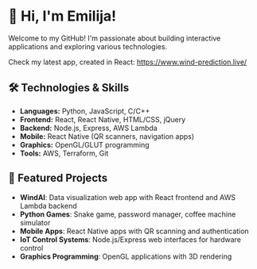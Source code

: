 # 👋 Hi, I'm Emilija!

Welcome to my GitHub! I'm passionate about building interactive applications and exploring various technologies.

Check my latest app, created in React: 
https://www.wind-prediction.live/

## 🛠️ Technologies & Skills

- **Languages:** Python, JavaScript, C/C++
- **Frontend:** React, React Native, HTML/CSS, jQuery
- **Backend:** Node.js, Express, AWS Lambda
- **Mobile:** React Native (QR scanners, navigation apps)
- **Graphics:** OpenGL/GLUT programming
- **Tools:** AWS, Terraform, Git

## 🚀 Featured Projects

- **WindAI**: Data visualization web app with React frontend and AWS Lambda backend
- **Python Games**: Snake game, password manager, coffee machine simulator
- **Mobile Apps**: React Native apps with QR scanning and authentication
- **IoT Control Systems**: Node.js/Express web interfaces for hardware control
- **Graphics Programming**: OpenGL applications with 3D rendering
